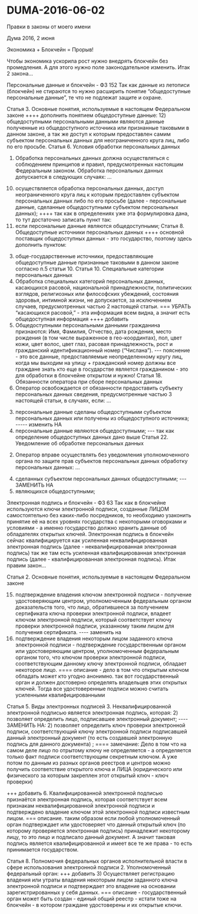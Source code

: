 # DUMA-2016-06-02
Правки в законы от моего имени

Дума 2016, 2 июня

Экономика + Блокчейн = Прорыв!

Чтобы экономика ускорила рост нужно внедрять блокчейн без промедления. А для этого нужно поле законодательное изменить.
Итак 2 закона...

Персональные данные и блокчейн - ФЗ 152
Так как данные из летописи (блокчейн) не стираются то нужно расширить понятие “общедоступные персональные данные”, те что не подлежат защите и охране.

Статья 3. Основные понятия, используемые в настоящем Федеральном законе
++++ дополнить понятием общедоступные данные:
12) общедоступными персональными данными являются данные полученные из общедоступного источника или признанные таковыми в данном законе, а так же доступ к которым предоставлен самим субъектом персональных данных для неограниченного круга лиц, либо по его просьбе.
Статья 6. Условия обработки персональных данных
1. Обработка персональных данных должна осуществляться с соблюдением принципов и правил, предусмотренных настоящим Федеральным законом. Обработка персональных данных допускается в следующих случаях:
...
10) осуществляется обработка персональных данных, доступ неограниченного круга лиц к которым предоставлен субъектом персональных данных либо по его просьбе (далее - персональные данные, сделанные общедоступными субъектом персональных данных);
++++ так как в определениях уже эта формулировка дана, то тут достаточно записать пункт так:
10) если персональные данные являются общедоступными;
Статья 8. Общедоступные источники персональных данных
++++ основной поставщик общедоступных данных - это государство, поэтому здесь дополнить пунктом:
3. обще-государственные источники, предоставляющие общедоступные данные признанные таковыми в данном законе согласно п.5 статьи 10.
Статья 10. Специальные категории персональных данных
1. Обработка специальных категорий персональных данных, касающихся расовой, национальной принадлежности, политических взглядов, религиозных или философских убеждений, состояния здоровья, интимной жизни, не допускается, за исключением случаев, предусмотренных частью 2 настоящей статьи.
=== УБРАТЬ “касающихся расовой,” - эта информация всем видна, а значит есть общедоступная информация
++++ добавить 
5. Общедоступными персональными данными гражданина признаются: Имя, Фамилия, Отчество, дата рождения, место рождения (в том числе выраженное в гео-координтах), пол, цвет кожи, цвет волос, цвет глаз, расовая принадлежность, рост и гражданский идентификационный номер (“Числана”).
--- пояснение - это все данные, предоставляемые неопределенному кругу лиц, когда мы выходим на улицу + гражданский номер должны все граждане знать кто еще в государстве является гражданином - это для обработки в блокчейне открытом и нужно!
Статья 18. Обязанности оператора при сборе персональных данных
4. Оператор освобождается от обязанности предоставить субъекту персональных данных сведения, предусмотренные частью 3 настоящей статьи, в случаях, если:
...
3) персональные данные сделаны общедоступными субъектом персональных данных или получены из общедоступного источника;
----- изменить НА
3) персональные данные являются общедоступными;
--- так как определение общедоступных данных дано выше
Статья 22. Уведомление об обработке персональных данных
2. Оператор вправе осуществлять без уведомления уполномоченного органа по защите прав субъектов персональных данных обработку персональных данных:
...
4) сделанных субъектом персональных данных общедоступными;
--- ЗАМЕНИТЬ НА
4) являющихся общедоступными;

Электронная подпись и блокчейн - ФЗ 63
Так как в блокчейне используются ключи электронной подписи, созданные ЛИЦОМ самостоятельно без каких-либо посредников, то необходимо узаконить принятие её на всех уровнях государства с некоторыми оговорками и условиями - а именно государство должно хранить данные об обладателях открытых ключей. Электронная подпись в блокчейн сейчас квалифицируется как усиленная неквалифицированная электронная подпись (далее - неквалифицированная электронная подпись)
так же там есть  усиленная квалифицированная электронная подпись (далее - квалифицированная электронная подпись).
Итак правим закон...

Статья 2. Основные понятия, используемые в настоящем Федеральном законе

15) подтверждение владения ключом электронной подписи - получение удостоверяющим центром, уполномоченным федеральным органом доказательств того, что лицо, обратившееся за получением сертификата ключа проверки электронной подписи, владеет ключом электронной подписи, который соответствует ключу проверки электронной подписи, указанному таким лицом для получения сертификата.
---- заменить на
15) подтверждение владения некоторым лицом заданного ключа электронной подписи - подтверждение государственным органом или удостоверяющим центром, уполномоченным федеральным органом того, что ключом проверки электронной подписи, соответствующим данному ключу электронной подписи, обладает некоторое лицо.
==== описание - дело в том что открытым ключом обладать может кто угодно анонимно. так вот государственный орган и должен достоверно определять владельцев этих открытых ключей. Тогда все удостоверенные подписи можно считать усиленными квалифицированными

Статья 5. Виды электронных подписей
3. Неквалифицированной электронной подписью является электронная подпись, которая:
2) позволяет определить лицо, подписавшее электронный документ;
---- ЗАМЕНИТЬ НА:
2) позволяет определить ключ проверки электронной подписи, соответствующий ключу электронной подписи подписавшей данный электронный документ (то есть создавшей электронную подпись для данного документа) ;
==== замечание:
Дело в том что на самом деле лицо по отрытому ключу не определяется - а определяется только факт подписи соответствующим секретным ключом. А уже потом по данным из разных органов реестров и центров можно получить соответствие открытого ключа и ЛИЦА (юридического или физического за которым закреплен этот открытый ключ - ключ проверки)

+++ добавить 
6. Квалифицированной электронной подписью признаётся электронная подпись, которая соответствует всем признакам неквалифицированной электронной подписи и подтверждено владение ключом этой электронной подписи известным лицом.
=== описание. таким образом если любой уполномоченный орган подтверждает или удостоверяет что данный открытый ключ (по которому проверяется электронная подпись) принадлежит некоторому лицу, то это лицо и подписало данный документ. А значит таковая подпись является квалифицированной и имеет все те же права - то есть принимается государством.

Статья 8. Полномочия федеральных органов исполнительной власти в сфере использования электронной подписи
2. Уполномоченный федеральный орган:
+++ добавить
3) Осуществляет регистрацию владения или утраты владения некоторым лицом заданного ключа электронной подписи и подтверждает это владение на основании зарегистрированных у себя данных.
=== описание - государственный орган может быть создан - единый общий реестр - кстати тоже на блокчейн - в котором граждане удостоверены и их открытые ключи.








